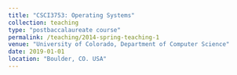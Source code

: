 ```yaml
---
title: "CSCI3753: Operating Systems"
collection: teaching
type: "postbaccalaureate course"
permalink: /teaching/2014-spring-teaching-1
venue: "University of Colorado, Department of Computer Science"
date: 2019-01-01
location: "Boulder, CO. USA"
---
```


